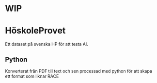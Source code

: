 # WIP

# HöskoleProvet
 Ett dataset på svenska HP för att testa AI.
 
 ## Python
  Konverterat från PDF till text och sen processad med python för att skapa ett format som liknar RACE
